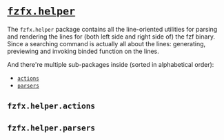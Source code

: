 # [`fzfx.helper`](https://github.com/linrongbin16/fzfx.nvim/tree/main/lua/fzfx/helper)

The `fzfx.helper` package contains all the line-oriented utilities for parsing and rendering the lines for (both left side and right side of) the fzf binary. Since a searching command is actually all about the lines: generating, previewing and invoking binded function on the lines.

And there're multiple sub-packages inside (sorted in alphabetical order):

- [`actions`](#fzfxhelperactions)
- [`parsers`](#fzfxhelperparsers)

## `fzfx.helper.actions`

## `fzfx.helper.parsers`
